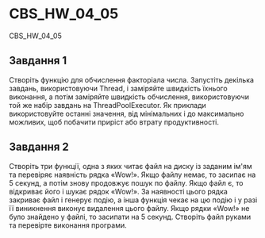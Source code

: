 # CBS_HW_04_05
CBS_HW_04_05



## Завдання 1
Створіть функцію для обчислення факторіала числа. Запустіть декілька завдань, використовуючи Thread, і заміряйте швидкість їхнього виконання, а потім заміряйте швидкість обчислення, використовуючи той же набір завдань на ThreadPoolExecutor. Як приклади використовуйте останні значення, від мінімальних і до максимально можливих, щоб побачити приріст або втрату продуктивності.

## Завдання 2
Створіть три функції, одна з яких читає файл на диску із заданим ім'ям та перевіряє наявність рядка «Wow!». Якщо файлу немає, то засипає на 5 секунд, а потім знову продовжує пошук по файлу. Якщо файл є, то відкриває його і шукає рядок «Wow!». За наявності цього рядка закриває файл і генерує подію, а інша функція чекає на цю подію і у разі її виникнення виконує видалення цього файлу. Якщо рядки «Wow!» не було знайдено у файлі, то засипати на 5 секунд. Створіть файл руками та перевірте виконання програми.
